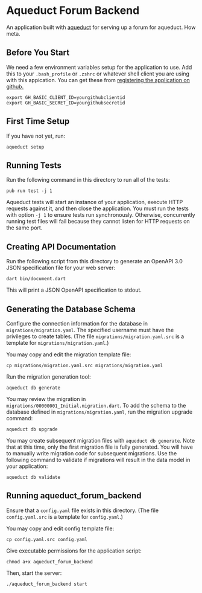 # Aqueduct Forum Backend

An application built with [aqueduct](https://github.com/stablekernel/aqueduct) for serving up a forum for aqueduct. How meta.

## Before You Start

We need a few environment variables setup for the application to use. Add this to your `.bash_profile` or `.zshrc` or whatever shell client you are using with this appication. You can get these from [registering the application on github.](https://github.com/settings/applications/new)

```
export GH_BASIC_CLIENT_ID=yourgithubclientid
export GH_BASIC_SECRET_ID=yourgithubsecretid
```

## First Time Setup

If you have not yet, run:

```
aqueduct setup
```

## Running Tests

Run the following command in this directory to run all of the tests:

```
pub run test -j 1
```

Aqueduct tests will start an instance of your application, execute HTTP requests against it, and then close the application. You must run the tests with option `-j 1` to ensure tests run synchronously. Otherwise, concurrently running test files will fail because they cannot listen for HTTP requests on the same port.

## Creating API Documentation

Run the following script from this directory to generate an OpenAPI 3.0 JSON specification file for your web server:

```
dart bin/document.dart
```

This will print a JSON OpenAPI specification to stdout.

## Generating the Database Schema

Configure the connection information for the database in `migrations/migration.yaml`. The specified username must have the privileges to create tables.
(The file `migrations/migration.yaml.src` is a template for `migrations/migration.yaml`.)

You may copy and edit the migration template file:

```
cp migrations/migration.yaml.src migrations/migration.yaml
```

Run the migration generation tool:

```
aqueduct db generate
```

You may review the migration in `migrations/00000001_Initial.migration.dart`. To add the schema to the database defined in `migrations/migration.yaml`, run the migration upgrade command:

```
aqueduct db upgrade
```

You may create subsequent migration files with `aqueduct db generate`. Note that at this time, only the first migration file is fully generated. You will have to manually write migration code for subsequent migrations. Use the following command to validate if migrations will result in the data model in your application:

```
aqueduct db validate
```

## Running aqueduct_forum_backend

Ensure that a `config.yaml` file exists in this directory. (The file `config.yaml.src` is a template for `config.yaml`.)

You may copy and edit config template file:

```
cp config.yaml.src config.yaml
```

Give executable permissions for the application script:

```
chmod a+x aqueduct_forum_backend
```

Then, start the server:

```
./aqueduct_forum_backend start
```
